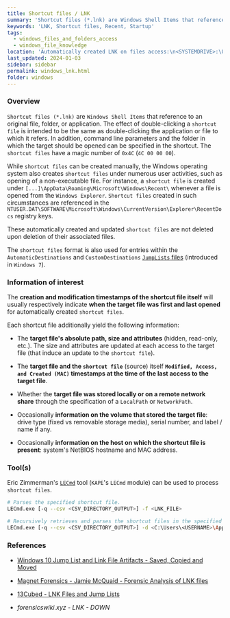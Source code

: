 ```yaml
---
title: Shortcut files / LNK
summary: 'Shortcut files (*.lnk) are Windows Shell Items that reference to an original file, folder, or application.\n\nWhile LNK files can be created manually, Windows also creates LNK files under numerous user activities, such as opening of a non-executable file.\n\nInformation of interest, per LNK file:\n - Target file absolute path, size and attributes.\n - Target file Modified, Access, and Created (MAC) timestamps at the time of the last access.\n - Sometimes information on the volume that stored the target file (local or network share, serial number, and label).\n - Additionally, for automatically created LNK, the creation and modification timestamps of the LNK itself will usually indicate when the target file was first and last opened.'
keywords: 'LNK, Shortcut files, Recent, Startup'
tags:
  - windows_files_and_folders_access
  - windows_file_knowledge
location: 'Automatically created LNK on files access:\n<SYSTEMDRIVE>:\Users\<USERNAME>\AppData\Roaming\Microsoft\Windows\Recent\*.lnk\n\nAutomatically created LNK for documents opened using Microsoft Office products:\n<SYSTEMDRIVE>:\Users\<USERNAME>\AppData\Roaming\Microsoft\Office\Recent\*.lnk\n\nOther common LNK location:\n\nUsers Desktop folder:\n<SYSTEMDRIVE>:\Users\<USERNAME>\Desktop\*.lnk\n\nStartup folders:\n<SYSTEMDRIVE>:\ProgramData\Microsoft\Windows\Start Menu\Programs\StartUp\*.lnk\n<SYSTEMDRIVE>:\Users\<USERNAME>\AppData\Roaming\Microsoft\Windows\Start Menu\Programs\Startup\*.lnk'
last_updated: 2024-01-03
sidebar: sidebar
permalink: windows_lnk.html
folder: windows
---
```


### Overview

`Shortcut files (*.lnk)` are `Windows Shell Items` that reference to an
original file, folder, or application. The effect of double-clicking a
`shortcut file` is intended to be the same as double-clicking the application
or file to which it refers. In addition, command line parameters and the folder
in which the target should be opened can be specified in the shortcut. The
`shortcut files` have a magic number of `0x4C` (`4C 00 00 00`).

While `shortcut files` can be created manually, the Windows operating system
also creates `shortcut files` under numerous user activities, such as opening
of a non-executable file. For instance, a `shortcut file` is created under
`[...]\AppData\Roaming\Microsoft\Windows\Recent\` whenever a file is opened
from the `Windows Explorer`. `Shortcut files` created in such circumstances are
referenced in the
`NTUSER.DAT\SOFTWARE\Microsoft\Windows\CurrentVersion\Explorer\RecentDocs`
registry keys.

These automatically created and updated `shortcut files` are not deleted upon
deletion of their associated files.

The `shortcut files` format is also used for entries within the
`AutomaticDestinations` and `CustomDestinations`
[`JumpLists` files](./jumplists.md) (introduced in `Windows 7`).

### Information of interest

The **creation and modification timestamps of the shortcut file itself** will
usually respectively indicate **when the target file was first and last
opened** for automatically created `shortcut files`.

Each shortcut file additionally yield the following information:

  - The **target file's absolute path, size and attributes** (hidden,
    read-only, etc.). The size and attributes are updated at each access to the
    target file (that induce an update to the `shortcut file`).

  - The **target file and the `shortcut file`** (source) itself **`Modified,
    Access, and Created (MAC)` timestamps at the time of the last access to the
    target file**.

  - Whether the **target file was stored locally or on a remote network share**
    through the specification of a `LocalPath` or `NetworkPath`.

  - Occasionally **information on the volume that stored the target file**:
    drive type (fixed vs removable storage media), serial number, and label /
    name if any.

  - Occasionally **information on the host on which the shortcut file is
    present**: system's NetBIOS hostname and MAC address.

### Tool(s)

Eric Zimmerman's [`LECmd`](https://github.com/EricZimmerman/LECmd) tool
(`KAPE`'s `LECmd` module) can be used to process `shortcut files`.

```bash
# Parses the specified shortcut file.
LECmd.exe [-q --csv <CSV_DIRECTORY_OUTPUT>] -f <LNK_FILE>

# Recursively retrieves and parses the shortcut files in the specified directory.
LECmd.exe [-q --csv <CSV_DIRECTORY_OUTPUT>] -d <C:\Users\<USERNAME>\AppData\Roaming\Microsoft\Windows\Recent\ | C:\ | DIRECTORY>
```

### References

  - [Windows 10 Jump List and Link File Artifacts - Saved, Copied and Moved](https://dfir.pubpub.org/pub/wfuxlu9v/release/1)

  - [Magnet Forensics - Jamie McQuaid - Forensic Analysis of LNK files](https://www.magnetforensics.com/blog/forensic-analysis-of-lnk-files/#:~:text=LNK%20files%20are%20a%20relatively,LNK%20extension)

  - [13Cubed - LNK Files and Jump Lists](https://www.youtube.com/watch?v=wu4-nREmzGM)

  - *forensicswiki.xyz - LNK - DOWN*
